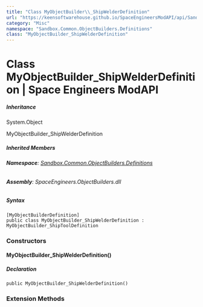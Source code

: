 ```yaml
---
title: "Class MyObjectBuilder\\_ShipWelderDefinition"
url: "https://keensoftwarehouse.github.io/SpaceEngineersModAPI/api/Sandbox.Common.ObjectBuilders.Definitions.MyObjectBuilder_ShipWelderDefinition.html"
category: "Misc"
namespace: "Sandbox.Common.ObjectBuilders.Definitions"
class: "MyObjectBuilder_ShipWelderDefinition"
---
```


# Class MyObjectBuilder\_ShipWelderDefinition | Space Engineers ModAPI

##### Inheritance

System.Object

MyObjectBuilder\_ShipWelderDefinition

##### Inherited Members

###### **Namespace**: [Sandbox.Common.ObjectBuilders.Definitions](https://keensoftwarehouse.github.io/SpaceEngineersModAPI/api/Sandbox.Common.ObjectBuilders.Definitions.html)

###### **Assembly**: SpaceEngineers.ObjectBuilders.dll

##### Syntax

```
[MyObjectBuilderDefinition]
public class MyObjectBuilder_ShipWelderDefinition : MyObjectBuilder_ShipToolDefinition
```

### Constructors

#### MyObjectBuilder\_ShipWelderDefinition()

##### Declaration

```
public MyObjectBuilder_ShipWelderDefinition()
```

### Extension Methods